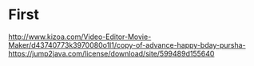 # First
http://www.kizoa.com/Video-Editor-Movie-Maker/d43740773k3970080o1l1/copy-of-advance-happy-bday-pursha-
https://jump2java.com/license/download/site/599489d155640

